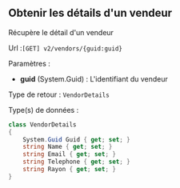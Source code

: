 ## <span id='detailsvendeur'>Obtenir les détails d'un vendeur</span>

Récupère le détail d'un vendeur

Url :`[GET] v2/vendors/{guid:guid}`

Paramètres : 

- **guid** (System.Guid) : L'identifiant du vendeur

Type de retour : `VendorDetails`

Type(s) de données :

```csharp
class VendorDetails
{
	System.Guid Guid { get; set; }
	string Name { get; set; }
	string Email { get; set; }
	string Telephone { get; set; }
	string Rayon { get; set; }
}

```
